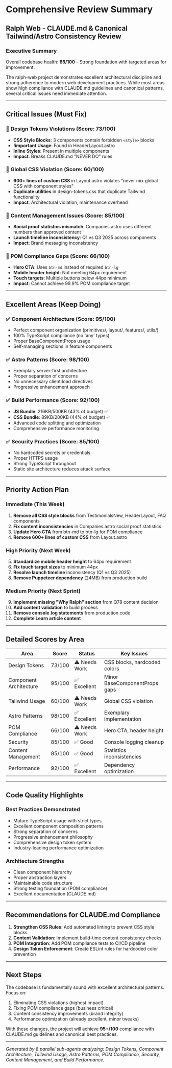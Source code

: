 # Comprehensive Review Summary
## Ralph Web - CLAUDE.md & Canonical Tailwind/Astro Consistency Review

### Executive Summary

Overall codebase health: **85/100** - Strong foundation with targeted areas for improvement.

The ralph-web project demonstrates excellent architectural discipline and strong adherence to modern web development practices. While most areas show high compliance with CLAUDE.md guidelines and canonical patterns, several critical issues need immediate attention.

---

## Critical Issues (Must Fix)

### 🔴 **Design Tokens Violations** (Score: 73/100)
- **CSS Style Blocks**: 3 components contain forbidden `<style>` blocks
- **!important Usage**: Found in HeaderLayout.astro
- **Inline Styles**: Present in multiple components
- **Impact**: Breaks CLAUDE.md "NEVER DO" rules

### 🔴 **Global CSS Violation** (Score: 60/100)  
- **600+ lines of custom CSS** in Layout.astro violates "never mix global CSS with component styles"
- **Duplicate utilities** in design-tokens.css that duplicate Tailwind functionality
- **Impact**: Architectural violation, maintenance overhead

### 🔴 **Content Management Issues** (Score: 85/100)
- **Social proof statistics mismatch**: Companies.astro uses different numbers than approved content
- **Launch timeline inconsistency**: Q1 vs Q3 2025 across components
- **Impact**: Brand messaging inconsistency

### 🔴 **POM Compliance Gaps** (Score: 66/100)
- **Hero CTA**: Uses `btn-md` instead of required `btn-lg`
- **Mobile header height**: Not meeting 64px requirement
- **Touch targets**: Multiple buttons below 44px minimum
- **Impact**: Cannot achieve 99.9% POM compliance target

---

## Excellent Areas (Keep Doing)

### ✅ **Component Architecture** (Score: 95/100)
- Perfect component organization (primitives/, layout/, features/, utils/)
- 100% TypeScript compliance (no 'any' types)
- Proper BaseComponentProps usage
- Self-managing sections in feature components

### ✅ **Astro Patterns** (Score: 98/100)
- Exemplary server-first architecture
- Proper separation of concerns
- No unnecessary client:load directives
- Progressive enhancement approach

### ✅ **Build Performance** (Score: 92/100)
- **JS Bundle**: 216KB/500KB (43% of budget) ✅
- **CSS Bundle**: 89KB/200KB (44% of budget) ✅ 
- Advanced code splitting and optimization
- Comprehensive performance monitoring

### ✅ **Security Practices** (Score: 85/100)
- No hardcoded secrets or credentials
- Proper HTTPS usage
- Strong TypeScript throughout
- Static site architecture reduces attack surface

---

## Priority Action Plan

### **Immediate (This Week)**
1. **Remove all CSS style blocks** from TestimonialsNew, HeaderLayout, FAQ components
2. **Fix content inconsistencies** in Companies.astro social proof statistics
3. **Update Hero CTA** from btn-md to btn-lg for POM compliance
4. **Remove 600+ lines of custom CSS** from Layout.astro

### **High Priority (Next Week)**  
5. **Standardize mobile header height** to 64px requirement
6. **Fix touch target sizes** to minimum 44px
7. **Resolve launch timeline** inconsistency (Q1 vs Q3 2025)
8. **Remove Puppeteer dependency** (24MB) from production build

### **Medium Priority (Next Sprint)**
9. **Implement missing "Why Ralph" section** from Q78 content decision
10. **Add content validation** to build process
11. **Remove console.log statements** from production code
12. **Complete Learn article content**

---

## Detailed Scores by Area

| Area | Score | Status | Key Issues |
|------|-------|---------|------------|
| Design Tokens | 73/100 | ⚠️ Needs Work | CSS blocks, hardcoded colors |
| Component Architecture | 95/100 | ✅ Excellent | Minor BaseComponentProps gaps |
| Tailwind Usage | 60/100 | ⚠️ Needs Work | Global CSS violation |
| Astro Patterns | 98/100 | ✅ Excellent | Exemplary implementation |
| POM Compliance | 66/100 | ⚠️ Needs Work | Hero CTA, header height |
| Security | 85/100 | ✅ Good | Console logging cleanup |
| Content Management | 85/100 | ✅ Good | Statistics inconsistencies |
| Performance | 92/100 | ✅ Excellent | Dependency optimization |

---

## Code Quality Highlights

### **Best Practices Demonstrated**
- Mature TypeScript usage with strict types
- Excellent component composition patterns  
- Strong separation of concerns
- Progressive enhancement philosophy
- Comprehensive design token system
- Industry-leading performance optimization

### **Architecture Strengths**
- Clean component hierarchy
- Proper abstraction layers
- Maintainable code structure
- Strong testing foundation (POM compliance)
- Excellent documentation (CLAUDE.md)

---

## Recommendations for CLAUDE.md Compliance

1. **Strengthen CSS Rules**: Add automated linting to prevent CSS style blocks
2. **Content Validation**: Implement build-time content consistency checks
3. **POM Integration**: Add POM compliance tests to CI/CD pipeline
4. **Design Token Enforcement**: Create ESLint rules for hardcoded color prevention

---

## Next Steps

The codebase is fundamentally sound with excellent architectural patterns. Focus on:
1. Eliminating CSS violations (highest impact)
2. Fixing POM compliance gaps (business critical)  
3. Content consistency improvements (brand integrity)
4. Performance optimization (already excellent, minor tweaks)

With these changes, the project will achieve **95+/100** compliance with CLAUDE.md guidelines and canonical best practices.

---

*Generated by 8 parallel sub-agents analyzing: Design Tokens, Component Architecture, Tailwind Usage, Astro Patterns, POM Compliance, Security, Content Management, and Build Performance.*